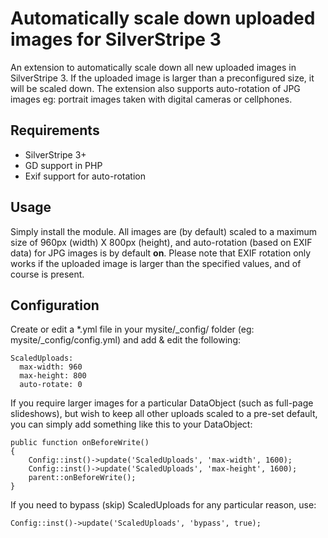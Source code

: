# Automatically scale down uploaded images for SilverStripe 3

An extension to automatically scale down all new uploaded images in SilverStripe 3\. If the uploaded image is larger than a preconfigured size, it will be scaled down. The extension also supports auto-rotation of JPG images eg: portrait images taken with digital cameras or cellphones.

## Requirements

- SilverStripe 3+
- GD support in PHP
- Exif support for auto-rotation

## Usage

Simply install the module. All images are (by default) scaled to a maximum size of 960px (width) X 800px (height), and auto-rotation (based on EXIF data) for JPG images is by default **on**. Please note that EXIF rotation only works if the uploaded image is larger than the specified values, and of course is present.

## Configuration

Create or edit a *.yml file in your mysite/_config/ folder (eg: mysite/_config/config.yml) and add & edit the following:

```
ScaledUploads:
  max-width: 960
  max-height: 800
  auto-rotate: 0
```

If you require larger images for a particular DataObject (such as full-page slideshows), but wish to keep all other uploads scaled to a pre-set default, you can simply add something like this to your DataObject:

```
public function onBeforeWrite()
{
    Config::inst()->update('ScaledUploads', 'max-width', 1600);
    Config::inst()->update('ScaledUploads', 'max-height', 1600);
    parent::onBeforeWrite();
}
```

If you need to bypass (skip) ScaledUploads for any particular reason, use:

```
Config::inst()->update('ScaledUploads', 'bypass', true);
```
